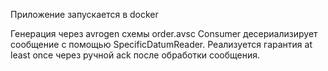 Приложение запускается в docker

Генерация через avrogen схемы order.avsc
Consumer десериализирует сообщение с помощью SpecificDatumReader. Реализуется гарантия at least once через ручной ack после обработки сообщения.
